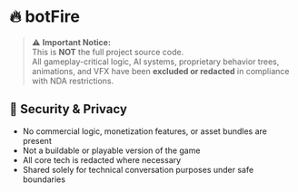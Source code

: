 # 🔥 botFire
> ⚠️ **Important Notice:**  
> This is **NOT** the full project source code.  
> All gameplay-critical logic, AI systems, proprietary behavior trees, animations, and VFX have been **excluded or redacted** in compliance with NDA restrictions.
> 
## 🔐 Security & Privacy

- No commercial logic, monetization features, or asset bundles are present
- Not a buildable or playable version of the game
- All core tech is redacted where necessary
- Shared solely for technical conversation purposes under safe boundaries

